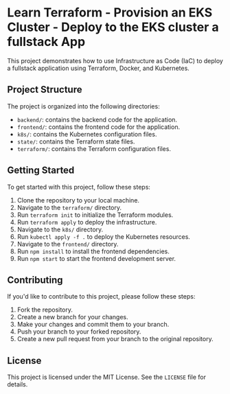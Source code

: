# Learn Terraform - Provision an EKS Cluster - Deploy to the EKS cluster a fullstack App

This project demonstrates how to use Infrastructure as Code (IaC) to deploy a fullstack application using Terraform, Docker, and Kubernetes.

## Project Structure

The project is organized into the following directories:

- `backend/`: contains the backend code for the application.
- `frontend/`: contains the frontend code for the application.
- `k8s/`: contains the Kubernetes configuration files.
- `state/`: contains the Terraform state files.
- `terraform/`: contains the Terraform configuration files.

## Getting Started

To get started with this project, follow these steps:

1. Clone the repository to your local machine.
2. Navigate to the `terraform/` directory.
3. Run `terraform init` to initialize the Terraform modules.
4. Run `terraform apply` to deploy the infrastructure.
5. Navigate to the `k8s/` directory.
6. Run `kubectl apply -f .` to deploy the Kubernetes resources.
7. Navigate to the `frontend/` directory.
8. Run `npm install` to install the frontend dependencies.
9. Run `npm start` to start the frontend development server.

## Contributing

If you'd like to contribute to this project, please follow these steps:

1. Fork the repository.
2. Create a new branch for your changes.
3. Make your changes and commit them to your branch.
4. Push your branch to your forked repository.
5. Create a new pull request from your branch to the original repository.

## License

This project is licensed under the MIT License. See the `LICENSE` file for details.
